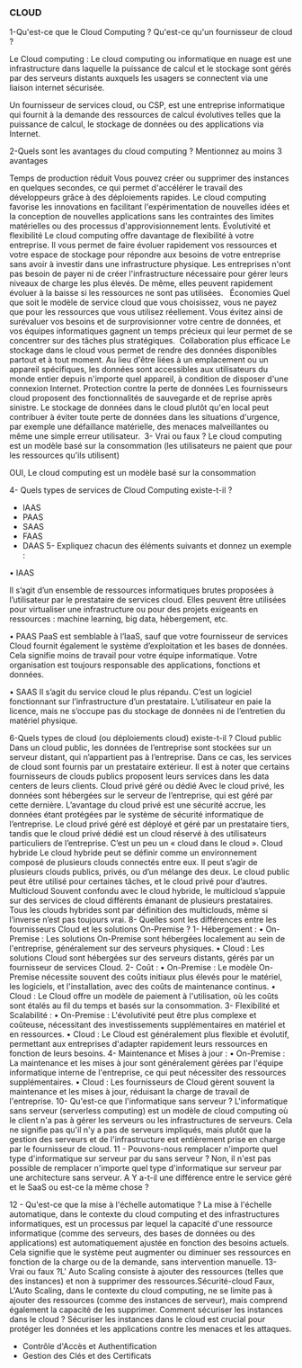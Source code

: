 ### CLOUD

1-Qu'est-ce que le Cloud Computing ? Qu'est-ce qu'un fournisseur de cloud ?

Le Cloud computing : Le cloud computing ou informatique en nuage est une infrastructure dans laquelle la puissance de calcul et le stockage sont gérés par des serveurs distants auxquels les usagers se connectent via une liaison internet sécurisée.

Un fournisseur de services cloud, ou CSP, est une entreprise informatique qui fournit à la demande des ressources de calcul évolutives telles que la puissance de calcul, le stockage de données ou des applications via Internet.

2-Quels sont les avantages du cloud computing ? Mentionnez au moins 3 avantages

Temps de production réduit 
Vous pouvez créer ou supprimer des instances en quelques secondes, ce qui permet d'accélérer le travail des développeurs grâce à des déploiements rapides. Le cloud computing favorise les innovations en facilitant l'expérimentation de nouvelles idées et la conception de nouvelles applications sans les contraintes des limites matérielles ou des processus d'approvisionnement lents. 
Évolutivité et flexibilité 
Le cloud computing offre davantage de flexibilité à votre entreprise. Il vous permet de faire évoluer rapidement vos ressources et votre espace de stockage pour répondre aux besoins de votre entreprise sans avoir à investir dans une infrastructure physique. 
Les entreprises n'ont pas besoin de payer ni de créer l'infrastructure nécessaire pour gérer leurs niveaux de charge les plus élevés. De même, elles peuvent rapidement évoluer à la baisse si les ressources ne sont pas utilisées.  
Économies 
Quel que soit le modèle de service cloud que vous choisissez, vous ne payez que pour les ressources que vous utilisez réellement. Vous évitez ainsi de surévaluer vos besoins et de surprovisionner votre centre de données, et vos équipes informatiques gagnent un temps précieux qui leur permet de se concentrer sur des tâches plus stratégiques. 
Collaboration plus efficace 
Le stockage dans le cloud vous permet de rendre des données disponibles partout et à tout moment. Au lieu d'être liées à un emplacement ou un appareil spécifiques, les données sont accessibles aux utilisateurs du monde entier depuis n'importe quel appareil, à condition de disposer d'une connexion Internet.
Protection contre la perte de données 
Les fournisseurs cloud proposent des fonctionnalités de sauvegarde et de reprise après sinistre. Le stockage de données dans le cloud plutôt qu'en local peut contribuer à éviter toute perte de données dans les situations d'urgence, par exemple une défaillance matérielle, des menaces malveillantes ou même une simple erreur utilisateur. 
3- Vrai ou faux ? Le cloud computing est un modèle basé sur la consommation (les utilisateurs ne paient que pour les ressources qu'ils utilisent)

OUI, Le cloud computing est un modèle basé sur la consommation


4- Quels types de services de Cloud Computing existe-t-il ?
- IAAS
- PAAS
- SAAS
- FAAS
- DAAS
5- Expliquez chacun des éléments suivants et donnez un exemple :

• IAAS

Il s’agit d’un ensemble de ressources informatiques brutes proposées à l’utilisateur par le prestataire de services cloud. Elles peuvent être utilisées pour virtualiser une infrastructure ou pour des projets exigeants en ressources : machine learning, big data, hébergement, etc.

• PAAS
PaaS est semblable à l’IaaS, sauf que votre fournisseur de services Cloud fournit également le système d’exploitation et les bases de données. Cela signifie moins de travail pour votre équipe informatique. Votre organisation est toujours responsable des applications, fonctions et données.

• SAAS
Il s’agit du service cloud le plus répandu. C’est un logiciel fonctionnant sur l’infrastructure d’un prestataire. L’utilisateur en paie la licence, mais ne s’occupe pas du stockage de données ni de l’entretien du matériel physique.

6-Quels types de cloud (ou déploiements cloud) existe-t-il ?
Cloud public
Dans un cloud public, les données de l’entreprise sont stockées sur un serveur distant, qui n’appartient pas à l’entreprise. Dans ce cas, les services de cloud sont fournis par un prestataire extérieur. Il est à noter que certains fournisseurs de clouds publics proposent leurs services dans les data centers de leurs clients.
Cloud privé géré ou dédié
Avec le cloud privé, les données sont hébergées sur le serveur de l’entreprise, qui est géré par cette dernière. L’avantage du cloud privé est une sécurité accrue, les données étant protégées par le système de sécurité informatique de l’entreprise.
Le cloud privé géré est déployé et géré par un prestataire tiers, tandis que le cloud privé dédié est un cloud réservé à des utilisateurs particuliers de l’entreprise. C’est un peu un « cloud dans le cloud ».
Cloud hybride
Le cloud hybride peut se définir comme un environnement composé de plusieurs clouds connectés entre eux. Il peut s’agir de plusieurs clouds publics, privés, ou d’un mélange des deux. Le cloud public peut être utilisé pour certaines tâches, et le cloud privé pour d’autres.
Multicloud
Souvent confondu avec le cloud hybride, le multicloud s’appuie sur des services de cloud différents émanant de plusieurs prestataires. Tous les clouds hybrides sont par définition des multiclouds, même si l’inverse n’est pas toujours vrai.
8- Quelles sont les différences entre les fournisseurs Cloud et les solutions On-Premise ? 
      1- Hébergement : 
    • On-Premise : Les solutions On-Premise sont hébergées localement au sein de l'entreprise, généralement sur des serveurs physiques. 
    • Cloud : Les solutions Cloud sont hébergées sur des serveurs distants, gérés par un fournisseur de services Cloud. 
      2- Coût : 
    • On-Premise : Le modèle On-Premise nécessite souvent des coûts initiaux plus élevés pour le matériel, les logiciels, et l'installation, avec des coûts de maintenance continus. 
    • Cloud : Le Cloud offre un modèle de paiement à l'utilisation, où les coûts sont étalés au fil du temps et basés sur la consommation. 
      3- Flexibilité et Scalabilité : 
    • On-Premise : L'évolutivité peut être plus complexe et coûteuse, nécessitant des investissements supplémentaires en matériel et en ressources. 
    • Cloud : Le Cloud est généralement plus flexible et évolutif, permettant aux entreprises d'adapter rapidement leurs ressources en fonction de leurs besoins. 
      4- Maintenance et Mises à jour : 
    • On-Premise : La maintenance et les mises à jour sont généralement gérées par l'équipe informatique interne de l'entreprise, ce qui peut nécessiter des ressources supplémentaires. 
    • Cloud : Les fournisseurs de Cloud gèrent souvent la maintenance et les mises à jour, réduisant la charge de travail de l'entreprise. 
10-  Qu'est-ce que l'informatique sans serveur ?
L'informatique sans serveur (serverless computing) est un modèle de cloud computing où le client n'a pas à gérer les serveurs ou les infrastructures de serveurs. Cela ne signifie pas qu'il n'y a pas de serveurs impliqués, mais plutôt que la gestion des serveurs et de l'infrastructure est entièrement prise en charge par le fournisseur de cloud.
11 - Pouvons-nous remplacer n'importe quel type d'informatique sur serveur par du sans serveur ?
Non, il n'est pas possible de remplacer n'importe quel type d'informatique sur serveur par une architecture sans serveur. 
A Y a-t-il une différence entre le service géré et le SaaS ou est-ce la même chose ?

12 - Qu'est-ce que la mise à l'échelle automatique ?
La mise à l'échelle automatique, dans le contexte du cloud computing et des infrastructures informatiques, est un processus par lequel la capacité d'une ressource informatique (comme des serveurs, des bases de données ou des applications) est automatiquement ajustée en fonction des besoins actuels. Cela signifie que le système peut augmenter ou diminuer ses ressources en fonction de la charge ou de la demande, sans intervention manuelle. 
13- Vrai ou faux ?L' Auto Scaling consiste à ajouter des ressources (telles que des instances) et non à supprimer des ressources.Sécurité-cloud 
Faux, L'Auto Scaling, dans le contexte du cloud computing, ne se limite pas à ajouter des ressources (comme des instances de serveur), mais comprend également la capacité de les supprimer.
Comment sécuriser les instances dans le cloud ?
Sécuriser les instances dans le cloud est crucial pour protéger les données et les applications contre les menaces et les attaques.
- Contrôle d'Accès et Authentification
- Gestion des Clés et des Certificats




